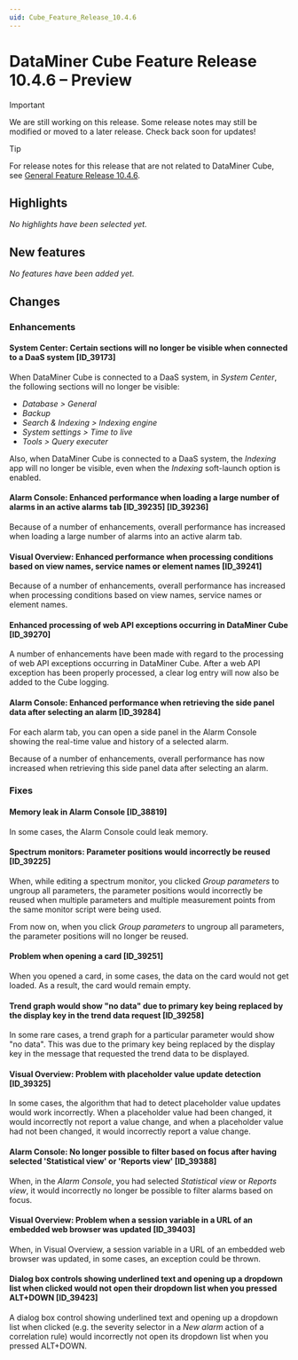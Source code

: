 ```yaml
---
uid: Cube_Feature_Release_10.4.6
---
```


# DataMiner Cube Feature Release 10.4.6 – Preview

> [!IMPORTANT]
> We are still working on this release. Some release notes may still be modified or moved to a later release. Check back soon for updates!

> [!TIP]
> For release notes for this release that are not related to DataMiner Cube, see [General Feature Release 10.4.6](xref:General_Feature_Release_10.4.6).

## Highlights

*No highlights have been selected yet.*

## New features

*No features have been added yet.*

## Changes

### Enhancements

#### System Center: Certain sections will no longer be visible when connected to a DaaS system [ID_39173]

<!-- MR 10.3.0 [CU15] / 10.4.0 [CU3] - FR 10.4.6 -->

When DataMiner Cube is connected to a DaaS system, in *System Center*, the following sections will no longer be visible:

- *Database > General*
- *Backup*
- *Search & Indexing > Indexing engine*
- *System settings > Time to live*
- *Tools > Query executer*

Also, when DataMiner Cube is connected to a DaaS system, the *Indexing* app will no longer be visible, even when the *Indexing* soft-launch option is enabled.

#### Alarm Console: Enhanced performance when loading a large number of alarms in an active alarms tab [ID_39235] [ID_39236]

<!-- MR 10.5.0 - FR 10.4.6 -->

Because of a number of enhancements, overall performance has increased when loading a large number of alarms into an active alarm tab.

#### Visual Overview: Enhanced performance when processing conditions based on view names, service names or element names [ID_39241]

<!-- MR 10.3.0 [CU15] / 10.4.0 [CU3] - FR 10.4.6 -->

Because of a number of enhancements, overall performance has increased when processing conditions based on view names, service names or element names.

#### Enhanced processing of web API exceptions occurring in DataMiner Cube [ID_39270]

<!-- MR 10.3.0 [CU15] / 10.4.0 [CU3] - FR 10.4.6 -->

A number of enhancements have been made with regard to the processing of web API exceptions occurring in DataMiner Cube. After a web API exception has been properly processed, a clear log entry will now also be added to the Cube logging.

#### Alarm Console: Enhanced performance when retrieving the side panel data after selecting an alarm [ID_39284]

<!-- MR 10.3.0 [CU15] / 10.4.0 [CU3] - FR 10.4.6 -->

For each alarm tab, you can open a side panel in the Alarm Console showing the real-time value and history of a selected alarm.

Because of a number of enhancements, overall performance has now increased when retrieving this side panel data after selecting an alarm.

### Fixes

#### Memory leak in Alarm Console [ID_38819]

<!-- MR 10.3.0 [CU15]/10.4.0 [CU3] - FR 10.4.6 -->

In some cases, the Alarm Console could leak memory.

#### Spectrum monitors: Parameter positions would incorrectly be reused [ID_39225]

<!-- MR 10.3.0 [CU15] / 10.4.0 [CU3] - FR 10.4.6 -->

When, while editing a spectrum monitor, you clicked *Group parameters* to ungroup all parameters, the parameter positions would incorrectly be reused when multiple parameters and multiple measurement points from the same monitor script were being used.

From now on, when you click *Group parameters* to ungroup all parameters, the parameter positions will no longer be reused.

#### Problem when opening a card [ID_39251]

<!-- MR 10.3.0 [CU15] / 10.4.0 [CU3] - FR 10.4.6 -->

When you opened a card, in some cases, the data on the card would not get loaded. As a result, the card would remain empty.

#### Trend graph would show "no data" due to primary key being replaced by the display key in the trend data request [ID_39258]

<!-- MR 10.3.0 [CU15] / 10.4.0 [CU3] - FR 10.4.6 -->

In some rare cases, a trend graph for a particular parameter would show "no data". This was due to the primary key being replaced by the display key in the message that requested the trend data to be displayed.

#### Visual Overview: Problem with placeholder value update detection [ID_39325]

<!-- MR 10.3.0 [CU15] / 10.4.0 [CU3] - FR 10.4.6 -->

In some cases, the algorithm that had to detect placeholder value updates would work incorrectly. When a placeholder value had been changed, it would incorrectly not report a value change, and when a placeholder value had not been changed, it would incorrectly report a value change.

#### Alarm Console: No longer possible to filter based on focus after having selected 'Statistical view' or 'Reports view' [ID_39388]

<!-- MR 10.3.0 [CU15] / 10.4.0 [CU3] - FR 10.4.6 -->

When, in the *Alarm Console*, you had selected *Statistical view* or *Reports view*, it would incorrectly no longer be possible to filter alarms based on focus.

#### Visual Overview: Problem when a session variable in a URL of an embedded web browser was updated [ID_39403]

<!-- MR 10.3.0 [CU15] / 10.4.0 [CU3] - FR 10.4.6 -->

When, in Visual Overview, a session variable in a URL of an embedded web browser was updated, in some cases, an exception could be thrown.

#### Dialog box controls showing underlined text and opening up a dropdown list when clicked would not open their dropdown list when you pressed ALT+DOWN [ID_39423]

<!-- MR 10.3.0 [CU15] / 10.4.0 [CU3] - FR 10.4.6 -->

A dialog box control showing underlined text and opening up a dropdown list when clicked (e.g. the severity selector in a *New alarm* action of a correlation rule) would incorrectly not open its dropdown list when you pressed ALT+DOWN.

